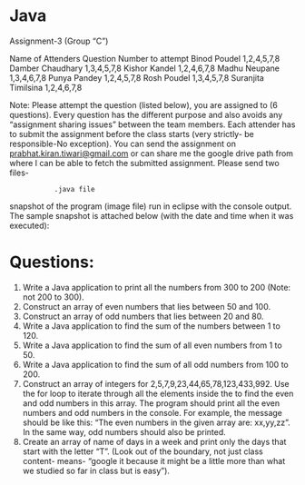 # Java

Assignment-3 (Group “C”)


Name of Attenders
Question Number to attempt
Binod Poudel
1,2,4,5,7,8
Damber Chaudhary
1,3,4,5,7,8
Kishor Kandel
1,2,4,6,7,8
Madhu Neupane
1,3,4,6,7,8
Punya Pandey
1,2,4,5,7,8
Rosh Poudel
1,3,4,5,7,8
Suranjita Timilsina
1,2,4,6,7,8

Note: Please attempt the question (listed below), you are assigned to (6 questions). Every question has the different purpose and also avoids any “assignment sharing issues” between the team members. Each attender has to submit the assignment before the class starts (very strictly- be responsible-No exception). You can send the assignment on prabhat.kiran.tiwari@gmail.com or can share me the google drive path from where I can be able to fetch the submitted assignment. Please send two files- 

               .java file
   snapshot of the program (image file) run in eclipse with the console output. The sample snapshot is attached below (with the date and time when it was executed):









# Questions:

1.	Write a Java application to print all the numbers from 300 to 200 (Note: not 200 to 300).
2.	Construct an array of even numbers that lies between 50 and 100.
3.	Construct an array of odd numbers that lies between 20 and 80.
4.	Write a Java application to find the sum of the numbers between 1 to 120.
5.	Write a Java application to find the sum of all even numbers from 1 to 50.
6.	Write a Java application to find the sum of all odd numbers from 100 to 200.
7.	Construct an array of integers for 2,5,7,9,23,44,65,78,123,433,992. Use the for loop to iterate through all the elements inside the to find the even and odd numbers in this array. The program should print all the even numbers and odd numbers in the console. For example, the message should be like this: “The even numbers in the given array are: xx,yy,zz”. In the same way, odd numbers should also be printed.
8.	Create an array of name of days in a week and print only the days that start with the letter “T”. (Look out of the boundary, not just class content- means- “google it because it might be a little more than what we studied so far in class but is easy”).























